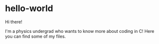 # hello-world

Hi there!

I'm a physics undergrad who wants to know more about coding in C!
Here you can find some of my files. 
